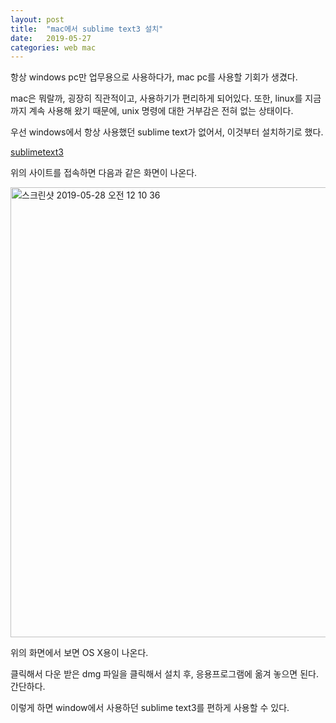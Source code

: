 ```yaml
---
layout: post
title:  "mac에서 sublime text3 설치"
date:   2019-05-27
categories: web mac
---
```


항상 windows pc만 업무용으로 사용하다가, mac pc를 사용할 기회가 생겼다.

mac은 뭐랄까, 굉장히 직관적이고, 사용하기가 편리하게 되어있다. 또한, linux를 지금까지 계속 사용해 왔기 때문에, unix 명령에 대한 거부감은 전혀 없는 상태이다.

우선 windows에서 항상 사용했던 sublime text가 없어서, 이것부터 설치하기로 했다. 



[sublimetext3](https://www.sublimetext.com/3)

위의 사이트를 접속하면 다음과 같은 화면이 나온다.



<img width="720" alt="스크린샷 2019-05-28 오전 12 10 36" src="https://user-images.githubusercontent.com/20354551/58429210-1a131a80-80e0-11e9-80f1-0f9e87a6e71d.png">


위의 화면에서 보면 OS X용이 나온다. 

클릭해서 다운 받은 dmg 파일을 클릭해서 설치 후, 응용프로그램에 옮겨 놓으면 된다. 간단하다.

이렇게 하면 window에서 사용하던 sublime text3를 편하게 사용할 수 있다.

